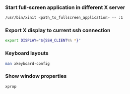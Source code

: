 
### Start full-screen application in different X server
```bash
/usr/bin/xinit <path_to_fullscreen_application> -- :1
```

### Export X display to current ssh connection
```bash
export DISPLAY="${SSH_CLIENT%% *}"
```

### Keyboard layouts
```bash
man xkeyboard-config
```

### Show window properties
```bash
xprop
```